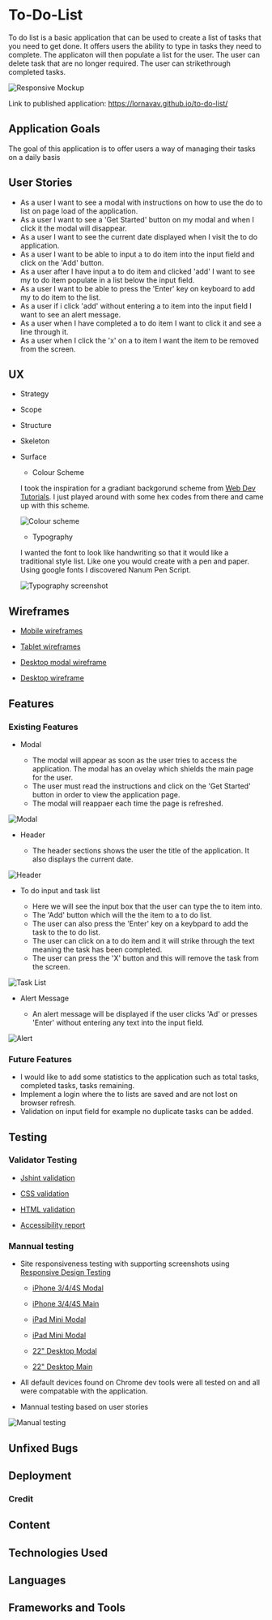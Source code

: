 # To-Do-List

To do list is a basic application that can be used to create a list of tasks that you need to get done. It offers users the ability to type in tasks they need to complete. The applicaton will then populate a list for the user. The user can delete task that are no longer required. The user can strikethrough completed tasks.

![Responsive Mockup](documentation/images/responsive_screenshot.png)

Link to published application: https://lornavav.github.io/to-do-list/ 

## Application Goals

The goal of this application is to offer users a way of managing their tasks on a daily basis

## User Stories

 * As a user I want to see a modal with instructions on how to use the do to list on page load of the application. 
 * As a user I want to see a 'Get Started' button on my modal and when I click it the modal will disappear.
 * As a user I want to see the current date displayed when I visit the to do application.
 * As a user I want to be able to input a to do item into the input field and click on the 'Add' button.
 * As a user after I have input a to do item and clicked 'add' I want to see my to do item populate in a list below the input field.
 * As a user I want to be able to press the 'Enter' key on keyboard to add my to do item to the list.
 * As a user if i click 'add' without entering a to item into the input field I want to see an alert message.
 * As a user when I have completed a to do item I want to click it and see a line through it.
 * As a user when I click the 'x' on a to item I want the item to be removed from the screen.
 
## UX

* Strategy

* Scope

* Structure

* Skeleton

* Surface

    * Colour Scheme

    I took the inspiration for a gradiant backgorund scheme from [Web Dev Tutorials](https://www.youtube.com/watch?v=H5tuwAO-_Kg). I just played around with some hex codes from there and came up with this scheme.
    
    ![Colour scheme](documentation/images/colour_scheme.png)

    * Typography 

    I wanted the font to look like handwriting so that it would like a traditional style list. Like one you would create with a pen and paper. Using google fonts I discovered Nanum Pen Script.

    ![Typography screenshot](documentation/images/typography_screenshot.png)
    

## Wireframes

* [Mobile wireframes](documentation/images/mobile_wireframes.png)

* [Tablet wireframes](documentation/images/tablet_wireframes.png)

* [Desktop modal wireframe](documentation/images/desktop_popup_wireframe.png)

* [Desktop wireframe](documentation/images/desktop_wireframe.png)

## Features

### Existing Features

* Modal
 
   * The modal will appear as soon as the user tries to access the application. The modal has an ovelay which shields the main page for the user. 
   * The user must read the instructions and click on the 'Get Started' button in order to view the application page.
   * The modal will reappaer each time the page is refreshed.

 ![Modal](documentation/images/modal.png)

* Header
 
   * The header sections shows the user the title of the application. It also displays the current date.

 ![Header](documentation/images/header.png)

* To do input and task list
 
   * Here we will see the input box that the user can type the to item into.
   * The 'Add' button which will the the item to a to do list.
   * The user can also press the 'Enter' key on a keybpard to add the task to the to do list.
   * The user can click on a to do item and it will strike through the text meaning the task has been completed.
   * The user can press the 'X' button and this will remove the task from the screen.

 ![Task List](documentation/images/task_list.png)

 * Alert Message

   * An alert message will be displayed if the user clicks 'Ad' or presses 'Enter' without entering any text into the input field.

  ![Alert](documentation/images/alert_message.png)

### Future Features

 * I would like to add some statistics to the application such as total tasks, completed tasks, tasks remaining.
 * Implement a login where the to lists are saved and are not lost on browser refresh.
 * Validation on input field for example no duplicate tasks can be added. 

## Testing

### Validator Testing

* [Jshint validation](documentation/images/jshint_validation.png)

* [CSS validation](documentation/images/css_jigsaw_validation.png)

* [HTML validation](documentation/images/html_w3c_validation.png)

* [Accessibility report](documentation/images/wave_accessibility_report.png)

### Mannual testing

* Site responsiveness testing with supporting screenshots using [Responsive Design Testing](https://responsivedesignchecker.com/)

  * [iPhone 3/4/4S Modal](documentation/images/iphone_3_4_4s_responsiveness.png)

  * [iPhone 3/4/4S Main](documentation/images/iphone_3_4_4s_responsiveness_main.png)

  * [iPad Mini Modal](documentation/images/apple_mini_responsivness.png)

  * [iPad Mini Modal](documentation/images/apple_mini_responsivness_2.png)

  * [22" Desktop Modal](documentation/images/22inch_desktop_responsiveness.png)

  * [22" Desktop Main](documentation/images/22inch_desktop_responsiveness-2.png)

* All default devices found on Chrome dev tools were all tested on and all were compatable with the application.

* Mannual testing based on user stories 

![Manual testing](documentation/images/manual_testing.png)

  


## Unfixed Bugs

## Deployment

### Credit

## Content

## Technologies Used

## Languages

## Frameworks and Tools